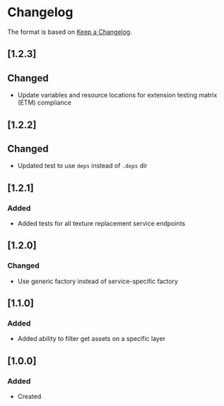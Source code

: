 # Changelog
The format is based on [Keep a Changelog](https://keepachangelog.com/en/1.0.0/).

## [1.2.3]
## Changed
- Update variables and resource locations for extension testing matrix (ETM) compliance

## [1.2.2]
## Changed
- Updated test to use `deps` instead of `.deps` dir

## [1.2.1]
### Added
- Added tests for all texture replacement service endpoints

## [1.2.0]
### Changed
- Use generic factory instead of service-specific factory

## [1.1.0]
### Added
- Added ability to filter get assets on a specific layer

## [1.0.0]
### Added
- Created
